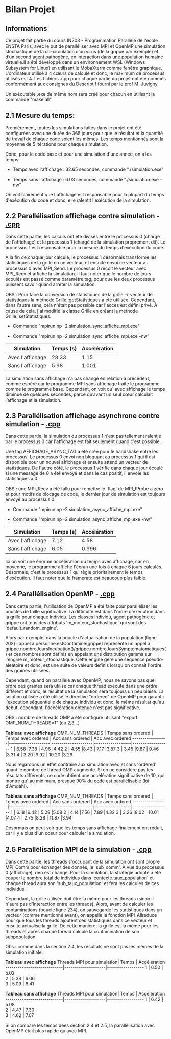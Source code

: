
# Bilan Projet

## Informations

Ce projet fait partie du cours IN203 - Programmation Parallèle de l'école ENSTA Paris, avec le but de paralléliser avec MPI et OpenMP une simulation stochastique de la co–circulation d’un virus (de la grippe par exemple) et d’un second agent pathogène, en interaction dans une population humaine virtuelle.Il a été développé dans un environnement WSL (Windows Subsystem for Linux) en utilisant le MobaXterm comme fenêtre graphique.  L'ordinateur utilisé a 4 cœurs de calcule et donc, le maximum de processus utilisés est 4. Les fichiers .cpp pour chaque partie du projet ont été nommés conformément aux consignes du [Descriptif](https://github.com/MarceloBragaeSilva/TDs-IN203/blob/main/Projet/Sujet.pdf) fourni par le prof M. Juvigny. 

Un exécutable .exe de même nom sera créé pour chacun en utilisant la commande "make all".

## 2.1 Mesure du temps:
Premièrement, toutes les simulations faites dans le projet ont été configurées avec une durée de 365 jours pour que le résultat et la quantité de travail de chaque code soient les mêmes. Les temps mentionnés sont la moyenne de 5 itérations pour chaque simulation.

Donc, pour le code base et pour une simulation d'une année, on a les temps:       

- Temps avec l'affichage : 32.65 secondes, commande "./simulation.exe"

- Temps sans l'affichage : 6.03 secondes, commande "./simulation.exe -nw"

On voit clairement que l'affichage est responsable pour la plupart du temps d'exécution du code et donc, elle ralentit l'exécution de la simulation.

## 2.2 Parallélisation affichage contre simulation - [.cpp](https://github.com/MarceloBragaeSilva/TDs-IN203/blob/main/Projet/sources/simulation_sync_affiche_mpi.cpp)
Dans cette partie, les calculs ont été divisés entre le processus 0 (chargé de l'affichage) et le processus 1 (chargé de la simulation proprement dit). Le processus 1 est responsable pour la mesure du temps d'exécution du code.

À la fin de chaque jour calculé, le processus 1 désormais transforme les statistiques de la grille en un vecteur, et ensuite envoi ce vecteur au processus 0 avec MPI_Send. Le processus 0 reçoit le vecteur avec MPI_Recv et affiche la simulation. Il faut noter que le nombre de jours écoulés est passé comme paramètre tag, pour que les deux processus puissent savoir quand arrêter la simulation.

OBS.: Pour faire la conversion de statistiques de la grille -> vecteur de statistiques la méthode Grille::getStatistiques a été utilisée. Cependant, dans l'autre sens, cela n'était pas possible car l'accès est défini privé. À cause de cela, j'ai modifié la classe Grille en créant la méthode Grille::setStatistiques.

- Commande "mpirun np -2 simulation_sync_affiche_mpi.exe"

- Commande "mpirun np -2 simulation_sync_affiche_mpi.exe -nw"

Simulation        | Temps (s)          | Accélération
------------------|--------------------|---------
Avec l'affichage  |        28.33       |  1.15
Sans l'affichage  |        5.98        |  1.001

La simulation sans affichage n'a pas changé en relation à précédent, comme espéré car le programme MPI sans affichage traite le programme comme le programme base. Cependant, on voit qu' avec affichage le temps diminue de quelques secondes, parce qu’avant un seul cœur calculait l’affichage et la simulation.

## 2.3 Parallélisation affichage asynchrone contre simulation - [.cpp](https://github.com/MarceloBragaeSilva/TDs-IN203/blob/main/Projet/sources/simulation_async_affiche_mpi.cpp)
Dans cette partie, la simulation du processus 1 n'est pas tellement ralentie par le processus 0 car l'affichage est fait seulement quand c'est possible.

Une tag AFFICHAGE_ASYNC_TAG a été créé pour le handshake entre les processus. Le processus 0 envoi non bloquant au processus 1 qui il est disponible pour un nouvel affichage et ensuite attend un vecteur de statistiques. De l'autre côté, le processus 1 vérifie dans chaque jour écoulé si une message de 0 a été envoyé et dans le cas positif, il envoie les statistiques a 0.

OBS.: une MPI_Recv a été fallu pour remettre le 'flag' de MPI_IProbe a zero et pour motifs de blocage de code, le dernier jour de simulation est toujours envoyé au processus 0.

- Commande "mpirun np -2 simulation_async_affiche_mpi.exe"

- Commande "mpirun np -2 simulation_async_affiche_mpi.exe -nw"

Simulation        | Temps (s)          | Accélération
------------------|--------------------|---------
Avec l'affichage  |        7.12        |  4.58
Sans l'affichage  |        6.05        |  0.996

Ici on voit une énorme accélération du temps avec affichage, car en moyenne, le programme affiche l'écran une fois à chaque 6 jours calculés. Désormais, c'est le processus 1 qui règle prioritairement le temps d'exécution. Il faut noter que le framerate est beaucoup plus faible.

## 2.4 Parallélisation OpenMP - [.cpp](https://github.com/MarceloBragaeSilva/TDs-IN203/blob/main/Projet/sources/simulation_async_omp.cpp)
Dans cette partie, l'utilisation de OpenMP a été faite pour paralléliser les boucles de taille significative. La difficulté est dans l'ordre d'exécution dans la grille pour chaque individu. Les classes individu, agent pathogène et grippe ont tous des attributs 'm_moteur_stochastique' qui sont des 'default_random_engine'. 

Alors par exemple, dans la boucle d'actualisation de la population (ligne 202) l'appel à personne.estContamine(grippe) représente un appel à grippe.nombreJoursIncubation()/grippe.nombreJoursSymptomatomatiques() et ces nombres sont définis en appelant une distribution gamma sur l'engine m_moteur_stochastique. Cette engine gère une séquence pseudo-aleátoire et donc, est une suite de valeurs définis lorsqu'on connaît l'ordre des graines utilisées. 

Cependant, quand on parallèle avec OpenMP, nous ne savons pas quel ordre des graines sera utilisé car chaque thread exécute dans une ordre différent et donc, le résultat de la simulation sera toujours un peu biaisé. La solution utilisée a été utilisé le directive "ordered" de OpenMP pour garantir l'exécution séquentielle de chaque individu et donc, le même résultat qu'au debút, cependant, l'accélération obtenue n'est pas significative.

OBS.: nombre de threads OMP a été configuré utilisant "export OMP_NUM_THREADS=1" (ou 2,3,..)

**Tableau avec affichage**
 OMP_NUM_THREADS | Temps sans ordered | Temps avec ordered | Acc sans ordered | Acc avec ordered
-----------------|--------------------|--------------------|------------------|------------------
1                |        6.58        |7.38                |        4.96      |4.42
2                |        4.55        |8.43                |        7.17      |3.87
3                |        3.45        |9.87                |        9.46      |3.31
4                |        3.20        |9.92                |       10.20      |3.29

Nous regardons un effet contraire aux simulation avec et sans 'ordered' quant le nombre de thread OMP augmente. Si on ne considère pas les résultats différents, ce code obtient une accélération significative de 10, qui montre qu' au minimum, presque 90% du code est parallélisable (loi d'Amdahl).

**Tableau sans affichage**
 OMP_NUM_THREADS | Temps sans ordered | Temps avec ordered | Acc sans ordered | Acc avec ordered
-----------------|--------------------|--------------------|------------------|------------------
1                |        6.18        |6.42                |        5.28      |5.08
2                |        4.14        |7.56                |        7.89      |4.32
3                |        3.26        |8.02                |       10.01      |4.07
4                |        2.75        |8.28                |       11.87      |3.94

Désormais on peut voir que les temps sans affichage finalement ont réduit, car il y a plus d'un coeur pour calculer la simulation.

## 2.5 Parallélisation MPI de la simulation - [.cpp](https://github.com/MarceloBragaeSilva/TDs-IN203/blob/main/Projet/sources/simulation_async_mpi.cpp)
Dans cette partie, les threads s'occupant de la simulation ont sont propre MPI_Comm pour échanger des donnés, le 'sub_comm'. À vue du processus 0 (affichage), rien est changé. Pour la simulation, la stratégie adopté a été couper le nombre total de individus dans 'contexte.taux_population' et chaque thread aura son 'sub_taux_population' et fera les calcules de ces individus.

Cependant, la grille utilisée doit être la même pour les threads (sinon il n'aura pas d'interaction entre les threads). Alors, avant de calculer les contaminations (boucle ligne 234), on sauvegarde les statistiques dans un vecteur (comme mentionné avant), on appelle la fonction MPI_Allreduce pour que tous les threads ajoutent ces statistiques dans ce vecteur et ensuite actualise la grille. De cette manière, la grille est la même pour les threads et après chaque thread calcule la contamination de son subpopulation.

Obs.: comme dans la section 2.4, les résultats ne sont pas les mêmes de la simulation initiale.

**Tableau avec affichage**
 Threads MPI pour simulation| Temps              | Accélération
----------------------------|--------------------|------------------
1                           |        6.50        |        5.02     
2                           |        5.38        |        6.06     
3                           |        5.09        |        6.41     

**Tableau sans affichage**
 Threads MPI pour simulation| Temps              | Accélération
----------------------------|--------------------|------------------
1                           |        6.42        |        5.08     
2                           |        4.47        |        7.30     
3                           |        4.62        |        7.07  

Si on compare les temps dees section 2.4 et 2.5, la parallélisation avec OpenMP était plus rapide qu avec MPI.
